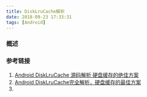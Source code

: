 ```yaml
---
title: DiskLruCache解析
date: 2018-09-23 17:33:31
tags: [Android]
---
```


### 概述

>

<!--more-->

### 参考链接

1. [Android DiskLruCache 源码解析 硬盘缓存的绝佳方案](https://blog.csdn.net/lmj623565791/article/details/47251585)
2. [Android DiskLruCache完全解析，硬盘缓存的最佳方案](https://blog.csdn.net/guolin_blog/article/details/28863651)
3. 